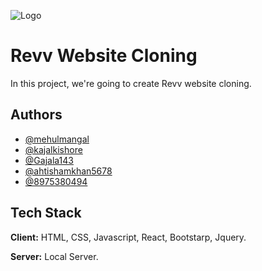 
![Logo](https://i.im.ge/2022/06/14/rvIrzF.png)


# Revv Website Cloning

In this project, we're going to create Revv website cloning.


## Authors


- [@mehulmangal](https://github.com/mehulmangal)
- [@kajalkishore](https://github.com/kajalkishore)
- [@Gajala143](https://github.com/Gajala143)
- [@ahtishamkhan5678](https://github.com/ahtishamkhan5678)
- [@8975380494](https://github.com/8975380494)







## Tech Stack

**Client:** HTML, CSS, Javascript, React, Bootstarp, Jquery.

**Server:** Local Server.


